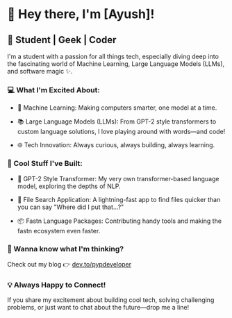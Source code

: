 # 👋 Hey there, I'm [Ayush]!

## 🚀 Student | Geek | Coder

I'm a student with a passion for all things tech, especially diving deep into the fascinating world of Machine Learning, Large Language Models (LLMs), and software magic ✨.

### 💻 What I'm Excited About:

- 🤖 Machine Learning: Making computers smarter, one model at a time.

- 📚 Large Language Models (LLMs): From GPT-2 style transformers to custom language solutions, I love playing around with words—and code!

- 🌐 Tech Innovation: Always curious, always building, always learning.

### 🔧 Cool Stuff I've Built:

- 🤖 GPT-2 Style Transformer: My very own transformer-based language model, exploring the depths of NLP.

- 📁 File Search Application: A lightning-fast app to find files quicker than you can say "Where did I put that...?"

- 📦 Fastn Language Packages: Contributing handy tools and making the fastn ecosystem even faster.

### 📝 Wanna know what I'm thinking?

Check out my blog 👉 [dev.to/pypdeveloper](dev.to/pypdeveloper)

### 💡 Always Happy to Connect!

If you share my excitement about building cool tech, solving challenging problems, or just want to chat about the future—drop me a line!
